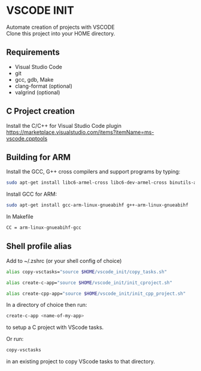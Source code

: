 # VSCODE INIT

Automate creation of projects with VSCODE \
Clone this project into your HOME directory.

## Requirements

* Visual Studio Code
* git
* gcc, gdb, Make
* clang-format (optional)
* valgrind (optional)

## C Project creation

Install the C/C++ for Visual Studio Code plugin
<https://marketplace.visualstudio.com/items?itemName=ms-vscode.cpptools>

## Building for ARM

Install the GCC, G++ cross compilers and support programs by typing:

```sh
sudo apt-get install libc6-armel-cross libc6-dev-armel-cross binutils-arm-linux-gnueabi libncurses5-dev build-essential bison flex libssl-dev bc
```

Install GCC for ARM:

```sh
sudo apt-get install gcc-arm-linux-gnueabihf g++-arm-linux-gnueabihf
```

In Makefile

```sh
CC = arm-linux-gnueabihf-gcc
```

## Shell profile alias

Add to ~/.zshrc (or your shell config of choice)

```sh
alias copy-vsctasks="source $HOME/vscode_init/copy_tasks.sh"
```

```sh
alias create-c-app="source $HOME/vscode_init/init_cproject.sh"
```

```sh
alias create-cpp-app="source $HOME/vscode_init/init_cpp_project.sh"
```

In a directory of choice then run:

```sh
create-c-app <name-of-my-app>
```

to setup a C project with VScode tasks.

Or run:

```sh
copy-vsctasks
```

in an existing project to copy VScode tasks to that directory.
